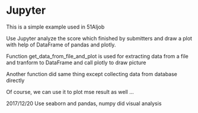 # Jupyter

This is a simple example used in 51AIjob

Use Jupyter analyze the score which finished by submitters and draw a plot with help of DataFrame of pandas and plotly.

Function get_data_from_file_and_plot is used for extracting data from a file and tranform to DataFrame and call plotly to draw picture

Another function did same thing except collecting data from database directly

Of course, we can use it to plot mse result as well ...


2017/12/20
Use seaborn and pandas, numpy did visual analysis
